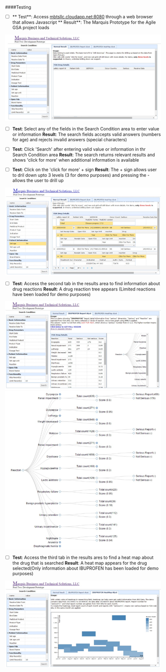 ####Testing

- [ ] ** Test**: Access [mbtsllc.cloudapp.net:8080](http://mbtsllc.cloudapp.net:8080) through a web browser that allows Javascript
** Result**: The Marquis Prototype for the Agile GSA project loads

![](https://github.com/mbtsllc/Agile/blob/master/Images/Test-img1.jpg)

- [ ] **Test**: Select any of the fields in the Search Condition area to enter value or information
**Result**: The search fields accepts valid answers (numbers for age) and rejects invalid answers (special characters)

- [ ] **Test**: Click 'Search' after entering valid value or information in thr Search Condition area
**Result**: The search returns relevant results and shows 'click for more' when additional information is available

- [ ] **Test**: Click on the 'click for more' + sign
**Result**: The + sign allows user to dril down upto 3 levels (3 for demo purposes) and pressing the - allows the user to drill up

![](https://github.com/mbtsllc/Agile/blob/master/Images/Test-img2.jpg)

- [ ] **Test**: Access the second tab in the results area to find information about drug reactions
**Result**: A drug reaction tree appears (Limited reactions have been loaded for demo purposes)

![](https://github.com/mbtsllc/Agile/blob/master/Images/Test-img3.jpg)
![](https://github.com/mbtsllc/Agile/blob/master/Images/Test-img4.jpg)

- [ ] **Test**: Access the third tab in the results ares to find a heat map about the drug that is searched 
**Result**: A heat map appears for the drug selected(Only information about IBUPROFEN has been loaded for demo purposes)

![](https://github.com/mbtsllc/Agile/blob/master/Images/Test-img5.jpg)